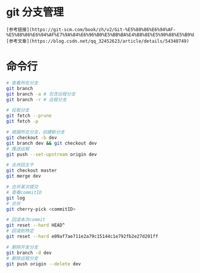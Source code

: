 # git 分支管理
    [参考链接](https://git-scm.com/book/zh/v2/Git-%E5%88%86%E6%94%AF-%E5%88%86%E6%94%AF%E7%9A%84%E6%96%B0%E5%BB%BA%E4%B8%8E%E5%90%88%E5%B9%B6)
    [参考文章](https://blog.csdn.net/qq_32452623/article/details/54340749)

# 命令行
```sh
# 查看所在分支
git branch
git branch -a # 包含远程分支
git branch -r # 远程分支

# 拉取分支
git fetch --prune
git fetch -p

# 根据所在分支，创建新分支
git checkout -b dev
git branch dev && git checkout dev
# 推送远程
git push --set-upstream origin dev

# 合并回主干
git checkout master
git merge dev

# 合并某次提交
# 查看commitID
git log
# 合并
git cherry-pick <commitID>

# 回滚本次commit
git reset --hard HEAD^
# 回滚到特定
git reset --hard e09af7ae711e2a79c15144c1e792fb2e27d201ff

# 删除开发分支
git branch -d dev
# 删除远程分支
git push origin --delete dev


```